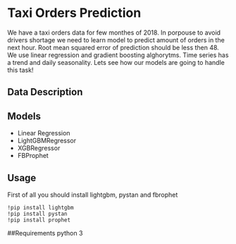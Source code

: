 # Taxi Orders Prediction

We have a taxi orders data for few monthes of 2018. In porpouse to avoid drivers shortage we need to learn model to predict amount of orders in the next hour. Root mean squared error of prediction should be less then 48. We use linear regression and gradient boosting alghorytms. Time series has a trend and daily seasonality. Lets see how our models are going to handle this task!

## Data Description

## Models
- Linear Regression
- LightGBMRegressor
- XGBRegressor
- FBProphet

## Usage
First of all you should install lightgbm, pystan and fbrophet

```
!pip install lightgbm
!pip install pystan
!pip install prophet
```

##Requirements
python 3
